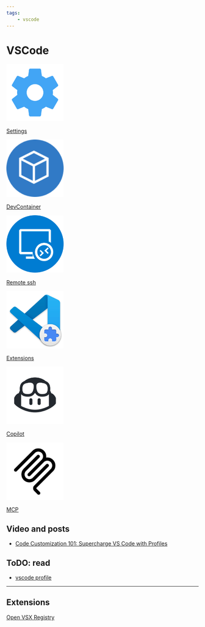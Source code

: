 ```yaml
---
tags:
    - vscode
---
```


# VSCode

<div class="grid-container">
    <div class="grid-item">
        <a href="tips_settings">
        <img src="images/settings.png" width="150" height="150">
        <p>Settings</p>
        </a>
    </div>
    <div class="grid-item">
    <a href="dev_container">
        <img src="images/dev_container.png" width="150" height="150">
        <p>DevContainer</p>
        </a>
    </div>
    <div class="grid-item">
        <a href="remote_ssh">
        <img src="images/remote_ssh.png" width="150" height="150">
        <p>Remote ssh</p>
        </a>
    </div>
    <div class="grid-item">
        <a href="extensions">
        <img src="images/extensions.png" width="150" height="150">
        <p>Extensions</p>
        </a>
    </div>
     <div class="grid-item">
        <a href="copilot">
        <img src="images/copilot.png" width="150" height="150">
        <p>Copilot</p>
        </a>
    </div>
    <div class="grid-item">
        <a href="mcp">
        <img src="images/mcp.png" width="150" height="150">
        <p>MCP</p>
        </a>
    </div>
</div>



## Video and posts
- [Code Customization 101: Supercharge VS Code with Profiles](https://youtu.be/QjvvqR9KyVo)

## ToDO: read
- [vscode profile](https://youtu.be/0bIU-5JkHr0)

---

## Extensions
[Open VSX Registry](https://open-vsx.org/)


